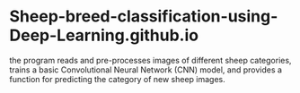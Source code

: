 # Sheep-breed-classification-using-Deep-Learning.github.io
the program reads and pre-processes images of different sheep categories, trains a basic Convolutional Neural Network (CNN) model, and provides a function for predicting the category of new sheep images.
